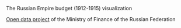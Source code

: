 The Russian Empire budget (1912-1915) visualization

[Open data project](http://minfin.ru/ru/opendata/index.php) of the Ministry of Finance of the Russian Federation
